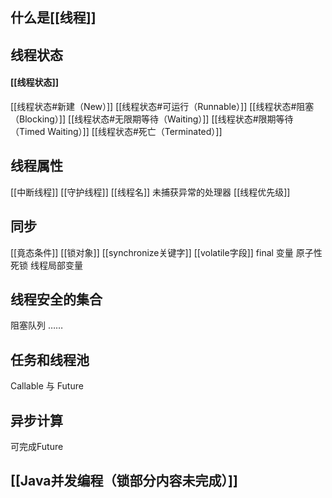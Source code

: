 ## 什么是[[线程]]
## 线程状态
#### [[线程状态]]
[[线程状态#新建（New）]]
[[线程状态#可运行（Runnable）]]
[[线程状态#阻塞（Blocking）]]
[[线程状态#无限期等待（Waiting）]]
[[线程状态#限期等待（Timed Waiting）]]
[[线程状态#死亡（Terminated）]]
## 线程属性
[[中断线程]]
[[守护线程]]
[[线程名]]
未捕获异常的处理器
[[线程优先级]]

## 同步
[[竟态条件]]
[[锁对象]]
[[synchronize关键字]]
[[volatile字段]]
final 变量
原子性
死锁
线程局部变量

## 线程安全的集合
阻塞队列
……
## 任务和线程池
Callable 与 Future
## 异步计算
可完成Future

## [[Java并发编程（锁部分内容未完成）]]